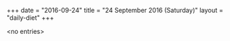 +++
date = "2016-09-24"
title = "24 September 2016 (Saturday)"
layout = "daily-diet"
+++

\<no entries\>